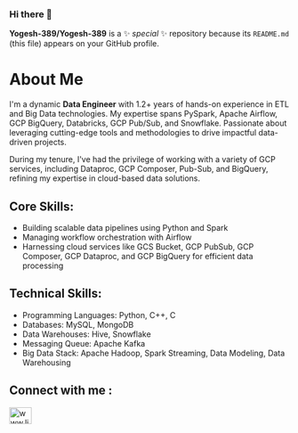 ### Hi there 👋


**Yogesh-389/Yogesh-389** is a ✨ _special_ ✨ repository because its `README.md` (this file) appears on your GitHub profile.

# About Me

I'm a dynamic **Data Engineer** with 1.2+ years of hands-on experience in ETL and Big Data technologies. My expertise spans PySpark, Apache Airflow, GCP BigQuery, Databricks, GCP Pub/Sub, and Snowflake. Passionate about leveraging cutting-edge tools and methodologies to drive impactful data-driven projects.

During my tenure, I've had the privilege of working with a variety of GCP services, including Dataproc, GCP Composer, Pub-Sub, and BigQuery, refining my expertise in cloud-based data solutions.

## Core Skills:
- Building scalable data pipelines using Python and Spark
- Managing workflow orchestration with Airflow
- Harnessing cloud services like GCS Bucket, GCP PubSub, GCP Composer, GCP Dataproc, and GCP BigQuery for efficient data processing

## Technical Skills:
- Programming Languages: Python, C++, C
- Databases: MySQL, MongoDB
- Data Warehouses: Hive, Snowflake
- Messaging Queue: Apache Kafka
- Big Data Stack: Apache Hadoop, Spark Streaming, Data Modeling, Data Warehousing



## Connect with me :
<p align="left">
<a href="https://www.linkedin.com/in/yogesh-tiwari-4716091b9" target="blank"><img align="center" src="https://raw.githubusercontent.com/rahuldkjain/github-profile-readme-generator/master/src/images/icons/Social/linked-in-alt.svg" alt="www.linkedin.com/in/23goyalsachin" height="30" width="40" /></a>
</p>

